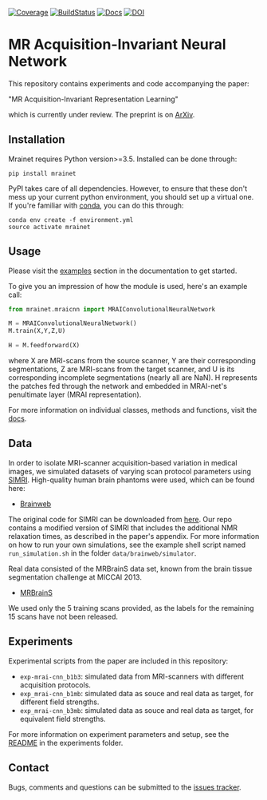 [![Coverage](https://scrutinizer-ci.com/g/wmkouw/mrai-net/badges/coverage.png?b=master)](https://scrutinizer-ci.com/g/wmkouw/mrai-net/statistics/)
[![BuildStatus](https://travis-ci.org/wmkouw/mrai-net.svg?branch=master)](https://travis-ci.org/wmkouw/mrai-net) [![Docs](https://media.readthedocs.org/static/projects/badges/passing-flat.svg)](https://mrai-net.readthedocs.io/en/latest/index.html) [![DOI](https://zenodo.org/badge/DOI/10.5281/zenodo.1314773.svg)](https://doi.org/10.5281/zenodo.1314773)

# MR Acquisition-Invariant Neural Network

This repository contains experiments and code accompanying the paper:

"MR Acquisition-Invariant Representation Learning"

which is currently under review. The preprint is on [ArXiv](https://arxiv.org/abs/1709.07944).

## Installation

Mrainet requires Python version>=3.5. Installed can be done through:
```shell
pip install mrainet
```

PyPI takes care of all dependencies. However, to ensure that these don't mess up your current python environment, you should set up a virtual one. If you're familiar with [conda](https://conda.io/docs/), you can do this through:
```
conda env create -f environment.yml
source activate mrainet
```

## Usage

Please visit the [examples](https://mrai-net.readthedocs.io/en/latest/examples.html) section in the documentation to get started.

To give you an impression of how the module is used, here's an example call:
```python
from mrainet.mraicnn import MRAIConvolutionalNeuralNetwork

M = MRAIConvolutionalNeuralNetwork()
M.train(X,Y,Z,U)

H = M.feedforward(X)
```
where X are MRI-scans from the source scanner, Y are their corresponding segmentations, Z are MRI-scans from the target scanner, and U is its corresponding incomplete segmentations (nearly all are NaN). H represents the patches fed through the network and embedded in MRAI-net's penultimate layer (MRAI representation).

For more information on individual classes, methods and functions, visit the [docs](https://mrai-net.readthedocs.io/en/latest/).

## Data

In order to isolate MRI-scanner acquisition-based variation in medical images, we simulated datasets of varying scan protocol parameters using [SIMRI](https://www.ncbi.nlm.nih.gov/pubmed/15705518). High-quality human brain phantoms were used, which can be found here:
- [Brainweb](http://brainweb.bic.mni.mcgill.ca/)


The original code for SIMRI can be downloaded from [here](https://sourceforge.net/projects/simri/). Our repo contains a modified version of SIMRI that includes the additional NMR relaxation times, as described in the paper's appendix. For more information on how to run your own simulations, see the example shell script named `run_simulation.sh` in the folder `data/brainweb/simulator`.

Real data consisted of the MRBrainS data set, known from the brain tissue segmentation challenge at MICCAI 2013.
- [MRBrainS](http://mrbrains13.isi.uu.nl/)

We used only the 5 training scans provided, as the labels for the remaining 15 scans have not been released.

## Experiments

Experimental scripts from the paper are included in this repository:
- `exp-mrai-cnn_b1b3`: simulated data from MRI-scanners with different acquisition protocols.
- `exp_mrai-cnn_b1mb`: simulated data as souce and real data as target, for different field strengths.
- `exp_mrai-cnn_b3mb`: simulated data as souce and real data as target, for equivalent field strengths.

For more information on experiment parameters and setup, see the [README](https://github.com/wmkouw/mrai-net/tree/master/experiments) in the experiments folder.

## Contact
Bugs, comments and questions can be submitted to the [issues tracker](https://github.com/wmkouw/mrai-net/issues).
